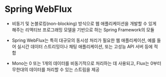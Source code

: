 # Spring WebFlux
- 비동기 및 논블로킹(non-blocking) 방식으로 웹 애플리케이션을 개발할 수 있게 해주는 리액티브 프로그래밍 모델을 기반으로 하는 Spring Framework의 모듈

- Spring WebFlux는 특히 대규모의 동시성 처리가 필요한 웹 애플리케이션, 예를 들어 실시간 데이터 스트리밍이나 채팅 애플리케이션, 또는 고성능 API 서버 등에 적합

- Mono는 0 또는 1개의 데이터를 비동기적으로 처리하는 데 사용되고, Flux는 0부터 무한대의 데이터를 처리할 수 있는 스트림을 제공
